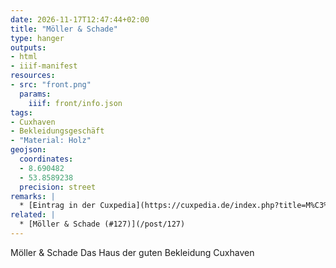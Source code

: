 ```yaml
---
date: 2026-11-17T12:47:44+02:00
title: "Möller & Schade"
type: hanger
outputs:
- html
- iiif-manifest
resources:
- src: "front.png"
  params:
    iiif: front/info.json
tags:
- Cuxhaven
- Bekleidungsgeschäft
- "Material: Holz"
geojson:
  coordinates:
  - 8.690482
  - 53.8589238
  precision: street
remarks: |
  * [Eintrag in der Cuxpedia](https://cuxpedia.de/index.php?title=M%C3%B6ller_%26_Schade)
related: |
  * [Möller & Schade (#127)](/post/127)
---
```

Möller & Schade
Das Haus der guten Bekleidung
Cuxhaven
